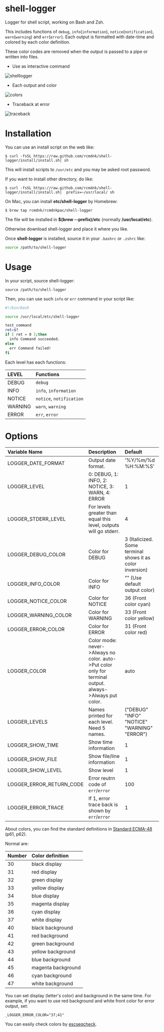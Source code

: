 # shell-logger

Logger for shell script, working on Bash and Zsh.

This includes functions of `debug`, `info`(`information`), `notice`(`notification`), `warn`(`warning`) and `err`(`error`).
Each output is formatted with date-time and colored by each color definition.

These color codes are removed when the output is passed to a pipe or written into files.

* Use as interactive command

![shelllogger](https://github.com/rcmdnk/shell-logger/blob/images/shelllogger.jpg)

* Each output and color

![colors](https://github.com/rcmdnk/shell-logger/blob/images/colors.jpg)

* Traceback  at error

![traceback](https://github.com/rcmdnk/shell-logger/blob/images/traceback.jpg)


# Installation

You can use an install script on the web like:

    $ curl -fsSL https://raw.github.com/rcmdnk/shell-logger/install/install.sh| sh

This will install scripts to `/usr/etc`
and you may be asked root password.

If you want to install other directory, do like:

    $ curl -fsSL https://raw.github.com/rcmdnk/shell-logger/install/install.sh|  prefix=~/usr/local/ sh

On Mac, you can install **etc/shell-logger** by Homebrew:

    $ brew tap rcmdnk/rcmdnkpac/shell-logger

The file will be installed in **$(brew --prefix)/etc** (normally **/usr/local/etc**).

Otherwise download shell-logger and place it where you like.


Once **shell-logger** is installed,
source it in your `.bashrc` or `.zshrc` like:

```bash
source /path/to/shell-logger
```

# Usage

In your script, source shell-logger:

    source /path/to/shell-logger

Then, you can use such `info` or `err` command in your script like:

```bash
#!/bin/bash

source /usr/local/etc/shell-logger

test_command
ret=$?
if [ ret = 0 ];then
  info Command succeeded.
else
  err Command failed!
fi
```

Each level has each functions:

LEVEL|Functions
:----|:--------
DEBUG|`debug`
INFO|`info`, `information`
NOTICE|`notice`, `notification`
WARNING|`warn`, `warning`
ERROR|`err`, `error`

# Options

Variable Name|Description|Default
:------------|:----------|:-----
LOGGER_DATE_FORMAT|Output date format.|'%Y/%m/%d %H:%M:%S'
LOGGER_LEVEL|0: DEBUG, 1: INFO, 2: NOTICE, 3: WARN, 4: ERROR|1
LOGGER_STDERR_LEVEL|For levels greater than equal this level, outputs will go stderr.|4
LOGGER_DEBUG_COLOR|Color for DEBUG|3 (Italicized. Some terminal shows it as color inversion)
LOGGER_INFO_COLOR|Color for INFO|"" (Use default output color)
LOGGER_NOTICE_COLOR|Color for NOTICE|36 (Front color cyan)
LOGGER_WARNING_COLOR|Color for WARNING|33 (Front color yellow)
LOGGER_ERROR_COLOR|Color for ERROR|31 (Front color red)
LOGGER_COLOR|Color mode: never->Always no color. auto->Put color only for terminal output. always->Always put color.|auto
LOGGER_LEVELS|Names printed for each level. Need 5 names.|("DEBUG" "INFO" "NOTICE" "WARNING" "ERROR")
LOGGER_SHOW_TIME|Show time information|1
LOGGER_SHOW_FILE|Show file/line information|1
LOGGER_SHOW_LEVEL|Show level|1
LOGGER_ERROR_RETURN_CODE|Error reutrn code of `err`/`error`|100
LOGGER_ERROR_TRACE|If 1, error trace back is shown by `err`/`error`|1

About colors, you can find the standard definitions in
[Standard ECMA-48](http://www.ecma-international.org/publications/standards/Ecma-048.htm)
(p61, p62).

Normal are:

Number|Color definition
:-----|:---------------
30|black display
31|red display
32|green display
33|yellow display
34|blue display
35|magenta display
36|cyan display
37|white display
40|black background
41|red background
42|green background
43|yellow background
44|blue background
45|magenta background
46|cyan background
47|white background

You can set display (letter's color) and background in the same time.
For example, if you want to use red background and white front color for error output,
set:

    _LOGGER_ERROR_COLOR="37;41"

You can easily check colors by [escseqcheck](https://github.com/rcmdnk/escape_sequence/blob/master/bin/escseqcheck).
